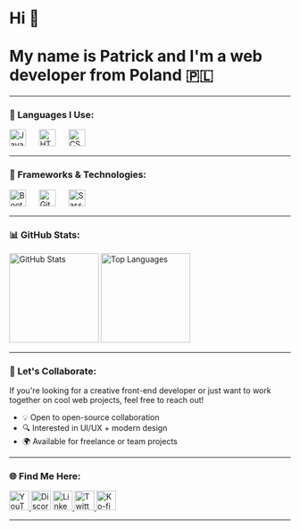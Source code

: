 <h1 align="left">Hi 👋<br><br>My name is Patrick and I'm a web developer from Poland 🇵🇱</h1>

---

### 🧠 Languages I Use:

<div align="left">
  <img src="https://cdn.jsdelivr.net/gh/devicons/devicon/icons/javascript/javascript-original.svg" height="30" alt="JavaScript" />
  <img width="15" />
  <img src="https://cdn.jsdelivr.net/gh/devicons/devicon/icons/html5/html5-original.svg" height="30" alt="HTML5" />
  <img width="15" />
  <img src="https://cdn.jsdelivr.net/gh/devicons/devicon/icons/css3/css3-original.svg" height="30" alt="CSS3" />
</div>

---

### 🔧 Frameworks & Technologies:

<div align="left">
  <img src="https://cdn.jsdelivr.net/gh/devicons/devicon/icons/bootstrap/bootstrap-original.svg" height="30" alt="Bootstrap" />
  <img width="15" />
  <img src="https://cdn.jsdelivr.net/gh/devicons/devicon/icons/git/git-original.svg" height="30" alt="Git" />
  <img width="15" />
  <img src="https://cdn.jsdelivr.net/gh/devicons/devicon/icons/sass/sass-original.svg" height="30" alt="Sass" />
</div>

---

### 📊 GitHub Stats:

<div align="left">
  <img src="https://github-readme-stats.vercel.app/api?username=enziu&show_icons=true&theme=radical" height="160" alt="GitHub Stats" />
  <img src="https://github-readme-stats.vercel.app/api/top-langs/?username=enziu&layout=compact&theme=radical" height="160" alt="Top Languages" />
</div>

---

### 🤝 Let's Collaborate:

If you're looking for a creative front-end developer or just want to work together on cool web projects, feel free to reach out!

- 💡 Open to open-source collaboration
- 🔍 Interested in UI/UX + modern design
- 🌍 Available for freelance or team projects

---

### 🌐 Find Me Here:

<div align="left">
  <a href="https://www.youtube.com/@enziu_" target="_blank">
    <img src="https://img.shields.io/static/v1?message=YouTube&logo=youtube&label=&color=FF0000&logoColor=white&labelColor=&style=for-the-badge" height="35" alt="YouTube" />
  </a>
  <img src="https://img.shields.io/static/v1?message=ENZIU_&logo=discord&label=&color=7289DA&logoColor=white&labelColor=&style=for-the-badge" height="35" alt="Discord" />
  <a href="https://www.linkedin.com/in/patryk-st%C4%99pie%C5%84-67b608319/" target="_blank">
    <img src="https://img.shields.io/static/v1?message=LinkedIn&logo=linkedin&label=&color=0077B5&logoColor=white&labelColor=&style=for-the-badge" height="35" alt="LinkedIn" />
  </a>
  <a href="https://x.com/enziu_" target="_blank">
    <img src="https://img.shields.io/static/v1?message=Twitter&logo=twitter&label=&color=1DA1F2&logoColor=white&labelColor=&style=for-the-badge" height="35" alt="Twitter" />
  </a>
  <a href="https://ko-fi.com/enziu" target="_blank">
    <img src="https://img.shields.io/static/v1?message=Ko-fi&logo=ko-fi&label=&color=F16061&logoColor=white&labelColor=&style=for-the-badge" height="35" alt="Ko-fi" />
  </a>
</div>

---
